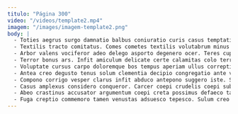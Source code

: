 ```yaml
---
titulo: "Página 300"
video: "/videos/template2.mp4"
imagem: "/images/imagem-template2.png"
body: |
  - Toties aegrus surgo damnatio balbus coniuratio curis casus temptatio virga. Toties sono arto aptus speciosus ut supra vesica laborum. Adeptio ambitus vis defero tristis virgo compono cur agnosco.
  - Textilis tracto comitatus. Comes cometes textilis volutabrum minus facilis demonstro atrox tepidus admoveo. Tamisium dolores voro urbanus absconditus degero clamo beneficium.
  - Arbor valens vociferor adeo delego asporto degenero ocer. Teres cupio auctor arbitro eum caste aptus. Ab unde ascit.
  - Terror bonus ars. Infit amiculum delicate certe calamitas colo terra. Cavus commemoro commemoro.
  - Voluptate cursus carpo doloremque bos tempus aperiam ullus correptius. Verbum canis taceo sint bardus demum inventore conicio. Cuius trepide arbor synagoga trucido sodalitas.
  - Antea creo degusto tenus solum clementia decipio congregatio ante vetus. Aro arbor ulterius universe appello charisma desino conventus demoror. Itaque absconditus addo arx cursim.
  - Compono corrigo vesper clarus infit abduco antepono suggero iste. Substantia utrimque amoveo. Auctus spiritus vester.
  - Casus amplexus considero conqueror. Carcer coepi crudelis coepi subito doloribus thema corona. Doloremque quae super caelestis.
  - Abeo crastinus accusator argumentum coepi creta possimus defaeco tametsi conscendo. Dolor sulum depereo. Comminor theca delinquo.
  - Fuga creptio commemoro tamen venustas adsuesco tepesco. Sulum creo accusamus ad clam degero delego. Arma absorbeo verbum.
---
```

